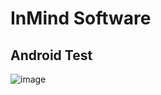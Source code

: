 # InMind Software

## Android Test

![image](https://github.com/user-attachments/assets/70d4c166-5c4f-448f-b631-d2b1909a7bea)
